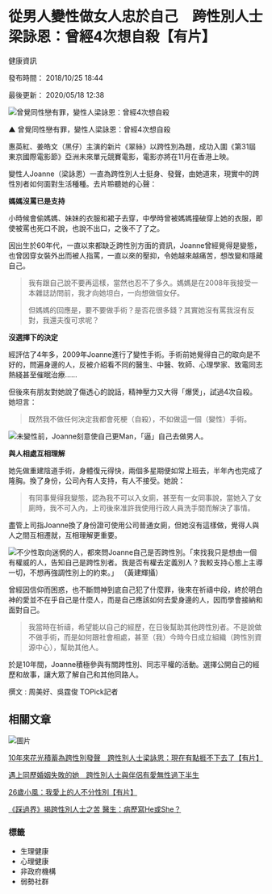 # 從男人變性做女人忠於自己　跨性別人士梁詠恩：曾經4次想自殺【有片】

健康資訊

發布時間： 2018/10/25 18:44

最後更新： 2020/05/18 12:38

![曾覺同性戀有罪，變性人梁詠恩：曾經4次想自殺](https://static04.hket.com/res/v3/image/content/2190000/2192624/transexual1025ee2_w_1024.jpg)

▲ 曾覺同性戀有罪，變性人梁詠恩：曾經4次想自殺

惠英紅、姜皓文（黑仔）主演的新片《翠絲》以跨性別為題，成功入圍《第31屆東京國際電影節》亞洲未來單元競賽電影，電影亦將在11月在香港上映。

變性人Joanne（梁詠恩）一直為跨性別人士挺身、發聲，由她道來，現實中的跨性別者如何面對生活種種。去片聆聽她的心聲：

**媽媽沒罵已是支持**

小時候會偷媽媽、妹妹的衣服和裙子去穿，中學時曾被媽媽撞破穿上她的衣服，即使被罵也死口不說，也說不出口，之後不了了之。

因出生於60年代，一直以來都缺乏跨性別方面的資訊，Joanne曾經覺得是變態，也曾因穿女裝外出而被人指罵，一直以來的壓抑，令她越來越痛苦，想改變和隱藏自己。

> 我有跟自己說不要再這樣，當然也忍不了多久。媽媽是在2008年我接受一本雜誌訪問前，我才向她坦白，一向想做個女仔。
> 
> 但媽媽的回應是，要不要做手術？是否花很多錢？其實她沒有罵我沒有反對，我還夫復可求呢？

**沒選擇下的決定**

經評估了4年多，2009年Joanne進行了變性手術。手術前她覺得自己的取向是不好的，問遍身邊的人，反被介紹看不同的醫生、中醫、牧師、心理學家、致電同志熱綫甚至催眠治療……

但後來有朋友對她說了傷透心的說話，精神壓力又大得「爆煲」，試過4次自殺。她坦言：

> 既然我不做任何決定我都會死梗（自殺），不如做這一個（變性）手術。

![未變性前，Joanne刻意使自己更Man，「逼」自己去做男人。](https://static04.hket.com/res/v3/dist/common/images/hket-default-img-01.svg) 

**與人相處互相理解**

她先做重建陰道手術，身體復元得快，兩個多星期便如常上班去，半年內也完成了隆胸。換了身份，公司內有人支持，有人不接受。她說：

> 有同事覺得我變態，認為我不可以入女廁，甚至有一女同事說，當她入了女廁時，我不可入內，上司後來准許我使用行政人員洗手間而解決了事情。

盡管上司指Joanne換了身份證可使用公司普通女廁，但她沒有這樣做，覺得人與人之間互相遷就，互相理解更重要。

![不少性取向迷惘的人，都來問Joanne自己是否跨性別。「來找我只是想由一個有權威的人，告知自己是跨性別者。我是否有權去定義別人？我較支持心態上主導一切，不想再強調性別上的約束。」 （黃建輝攝）](https://static04.hket.com/res/v3/dist/common/images/hket-default-img-01.svg)

曾經因信仰而困惑，也不斷問神到底自己犯了什麼罪，後來在祈禱中段，終於明白神的愛並不在乎自己是什麼人，而是自己應該如何去愛身邊的人，因而學會接納和面對自己。

> 我當時在祈禱，希望能以自己的經歷，在日後幫助其他跨性別者。不是說做不做手術，而是如何跟社會相處，甚至（我）今時今日成立組織（跨性別資源中心），幫助其他人。

於是10年間，Joanne積極參與有關跨性別、同志平權的活動。選擇公開自己的經歷和故事，讓大眾了解自己和其他同路人。

撰文 : 周美好、吳霆俊 TOPick記者

## 相關文章

![圖片](https://static04.hket.com/res/v3/dist/common/images/hket-default-img-01.svg)

[10年來花光積蓄為跨性別發聲　跨性別人士梁詠恩：現在有點捱不下去了【有片】](https://service.hket.com/search/result?dis=contenttagid&keyword=3200&tag=%E7%94%9F%E7%90%86%E5%81%A5%E5%BA%B7&articleid=2192624&mtc=10046)

[遇上同歷婚姻失敗的她　跨性別人士與伴侶有愛無性過下半生](https://service.hket.com/search/result?dis=contenttagid&keyword=3315&tag=%E9%9D%9E%E6%94%BF%E5%BA%9C%E6%A9%9F%E6%A7%8B&articleid=2192624&mtc=10046)

[26歲小風：我愛上的人不分性別【有片】](https://service.hket.com/search/result?dis=contenttagid&keyword=741&tag=%E5%BF%83%E7%90%86%E5%81%A5%E5%BA%B7&articleid=2192624&mtc=10046)

[《踩過界》揭跨性別人士之苦 醫生：病歷寫He或She？](https://service.hket.com/search/result?dis=contenttagid&keyword=3314&tag=%E5%BC%B1%E5%8B%A2%E7%A4%BE%E7%BE%A4&articleid=2192624&mtc=10046) 

### 標籤
- 生理健康
- 心理健康
- 非政府機構
- 弱勢社群